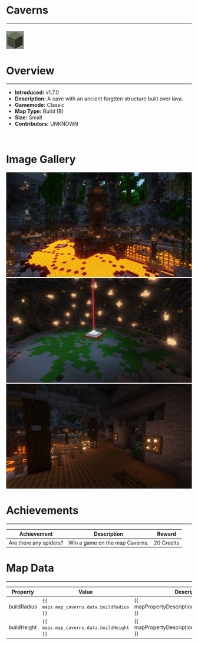 # Caverns

---

#### ![cavernsicon](../assets/icons/caverns-icon.jpg)

# Overview

---

- **Introduced:** v1.7.0
- **Description:** A cave with an ancient forgtten structure built over lava.
- **Gamemode:** Classic
- **Map Type:** Build (B)
- **Size:** Small
- **Contributors:** UNKNOWN

<br />

# Image Gallery

![Caverns - Beacon](../assets/maps/caverns/caverns-middle.jpg)
![Caverns - Middle](../assets/maps/caverns/caverns-beacon.jpg)
![Caverns - Flank](../assets/maps/caverns/caverns-flank.jpg)

# Achievements

---

| Achievement            | Description                    | Reward     |
| ---------------------- | ------------------------------ | ---------- |
| Are there any spiders? | Win a game on the map Caverns. | 20 Credits |

# Map Data

---

| Property    | Value                                     | Description                                       |
| ----------- | ----------------------------------------- | ------------------------------------------------- |
| buildRadius | `{{ maps.map_caverns.data.buildRadius }}` | {{ mapPropertyDescriptions.buildRadius.classic }} |
| buildHeight | `{{ maps.map_caverns.data.buildHeight }}` | {{ mapPropertyDescriptions.buildHeight.classic }} |
